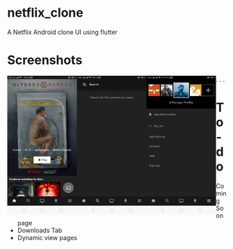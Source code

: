 # netflix_clone

A Netflix Android clone UI using flutter

# Screenshots

<img src="ops/ss1.png" style="float:left" height="320" width=160>.
<img src="ops/ss2.png" style="float:left" height="320" width=160>. <img src="ops/ss3.png" style="float:left" height="320" width=160>.

# To-do
 - Coming Soon page
 - Downloads Tab
 - Dynamic view pages
